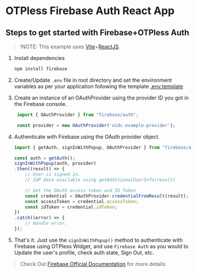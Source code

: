 # OTPless Firebase Auth React App

## Steps to get started with Firebase+OTPless Auth

> !NOTE: This example uses [Vite](https://vitejs.dev/guide/)+[ReactJS](https://react.dev/).

1. Install dependencies

    ```bash
    npm install firebase
    ```

2. Create/Update `.env` file in root directory and set the environment variables as per your application following the template [.env.template](./.env.template)
3. Create an instance of an OAuthProvider using the provider ID you got in the Firebase console.

   ```js
    import { OAuthProvider } from "firebase/auth";

    const provider = new OAuthProvider('oidc.example-provider');
    ```

4. Authenticate with Firebase using the OAuth provider object.

    ```js
    import { getAuth, signInWithPopup, OAuthProvider } from "firebase/auth";

    const auth = getAuth();
    signInWithPopup(auth, provider)
    .then((result) => {
        // User is signed in.
        // IdP data available using getAdditionalUserInfo(result)

        // Get the OAuth access token and ID Token
        const credential = OAuthProvider.credentialFromResult(result);
        const accessToken = credential.accessToken;
        const idToken = credential.idToken;
    })
    .catch((error) => {
        // Handle error.
    });
   ```

5. That's it. Just use the `signInWithPopup()` method to authenticate with Firebase using OTPless Widget, and use `Firebase Auth` as you would to Update the user's profile, check auth state, Sign Out, etc.

> Check Out [Firebase Official Documentation](https://firebase.google.com/docs/auth/web/openid-connect) for more details.
